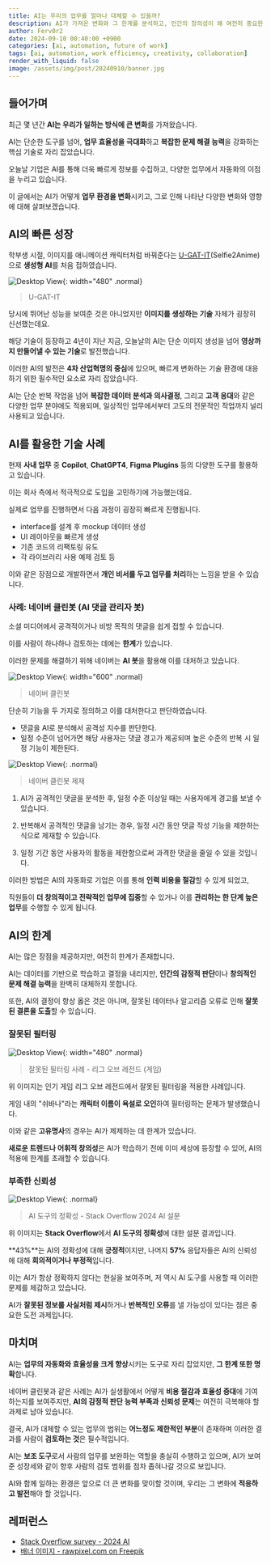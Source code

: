 ```yaml
---
title: AI는 우리의 업무를 얼마나 대체할 수 있을까?
description: AI가 가져온 변화와 그 한계를 분석하고, 인간의 창의성이 왜 여전히 중요한지에 대해 다룹니다.
author: Ferv0r2
date: 2024-09-10 00:40:00 +0900
categories: [ai, automation, future of work]
tags: [ai, automation, work efficiency, creativity, collaboration]
render_with_liquid: false
image: /assets/img/post/20240910/banner.jpg
---
```


## **들어가며**

최근 몇 년간 **AI는 우리가 일하는 방식에 큰 변화**를 가져왔습니다.

AI는 단순한 도구를 넘어, **업무 효율성을 극대화**하고 **복잡한 문제 해결 능력**을 강화하는 핵심 기술로 자리 잡았습니다.

오늘날 기업은 AI를 통해 더욱 빠르게 정보를 수집하고, 다양한 업무에서 자동화의 이점을 누리고 있습니다.

이 글에서는 AI가 어떻게 **업무 환경을 변화**시키고, 그로 인해 나타난 다양한 변화와 영향에 대해 살펴보겠습니다.

## **AI의 빠른 성장**

학부생 시절, 이미지를 애니메이션 캐릭터처럼 바꿔준다는 [U-GAT-IT](https://github.com/taki0112/UGATIT)(Selfie2Anime)으로 **생성형 AI**를 처음 접하였습니다.

![Desktop View](/assets/img/post/20240910/u-gat-it.png){: width="480" .normal}
> U-GAT-IT

당시에 뛰어난 성능을 보여준 것은 아니었지만 **이미지를 생성하는 기술** 자체가 굉장히 신선했는데요.

해당 기술이 등장하고 4년이 지난 지금, 오늘날의 AI는 단순 이미지 생성을 넘어 **영상까지 만들어낼 수 있는 기술**로 발전했습니다.

이러한 AI의 발전은 **4차 산업혁명의 중심**에 있으며, 빠르게 변화하는 기술 환경에 대응하기 위한 필수적인 요소로 자리 잡았습니다.

AI는 단순 반복 작업을 넘어 **복잡한 데이터 분석과 의사결정**, 그리고 **고객 응대**와 같은 다양한 업무 분야에도 적용되며, 일상적인 업무에서부터 고도의 전문적인 작업까지 널리 사용되고 있습니다.

## **AI를 활용한 기술 사례**

현재 **사내 업무** 중 **Copilot**, **ChatGPT4**, **Figma Plugins** 등의 다양한 도구를 활용하고 있습니다.

이는 회사 측에서 적극적으로 도입을 고민하기에 가능했는데요.

실제로 업무를 진행하면서 다음 과정이 굉장히 빠르게 진행됩니다.

- interface를 설계 후 mockup 데이터 생성
- UI 레이아웃을 빠르게 생성
- 기존 코드의 리팩토링 유도
- 각 라이브러리 사용 예제 검토 등

이와 같은 장점으로 개발하면서 **개인 비서를 두고 업무를 처리**하는 느낌을 받을 수 있습니다.

### **사례: 네이버 클린봇 (AI 댓글 관리자 봇)**

소셜 미디어에서 공격적이거나 비방 목적의 댓글을 쉽게 접할 수 있습니다.

이를 사람이 하나하나 검토하는 데에는 **한계**가 있습니다.

이러한 문제를 해결하기 위해 네이버는 **AI 봇**을 활용해 이를 대처하고 있습니다.

![Desktop View](/assets/img/post/20240910/naver-clean-bot.png){: width="600" .normal}
> 네이버 클린봇

단순히 기능을 두 가지로 정의하고 이를 대처한다고 판단하였습니다.

- 댓글을 AI로 분석해서 공격성 지수를 판단한다.
- 일정 수준이 넘어가면 해당 사용자는 댓글 경고가 제공되며 높은 수준의 반복 시 일정 기능이 제한된다.

![Desktop View](/assets/img/post/20240910/block.png){: .normal}
> 네이버 클린봇 제재

1. AI가 공격적인 댓글을 분석한 후, 일정 수준 이상일 때는 사용자에게 경고를 보낼 수 있습니다.

2. 반복해서 공격적인 댓글을 남기는 경우, 일정 시간 동안 댓글 작성 기능을 제한하는 식으로 제재할 수 있습니다.

3. 일정 기간 동안 사용자의 활동을 제한함으로써 과격한 댓글을 줄일 수 있을 것입니다.

이러한 방법은 AI의 자동화로 기업은 이를 통해 **인력 비용을 절감**할 수 있게 되었고,

직원들이 **더 창의적이고 전략적인 업무에 집중**할 수 있거나 이를 **관리하는 한 단계 높은 업무**를 수행할 수 있게 됩니다.

## **AI의 한계**

AI는 많은 장점을 제공하지만, 여전히 한계가 존재합니다.

AI는 데이터를 기반으로 학습하고 결정을 내리지만, **인간의 감정적 판단**이나 **창의적인 문제 해결 능력**을 완벽히 대체하지 못합니다.

또한, AI의 결정이 항상 옳은 것은 아니며, 잘못된 데이터나 알고리즘 오류로 인해 **잘못된 결론을 도출**할 수 있습니다.

### **잘못된 필터링**

![Desktop View](/assets/img/post/20240910/error.png){: width="480" .normal}
> 잘못된 필터링 사례 - 리그 오브 레전드 (게임)

위 이미지는 인기 게임 리그 오브 레전드에서 잘못된 필터링을 적용한 사례입니다.

게임 내의 "쉬바나"라는 **캐릭터 이름이 욕설로 오인**하여 필터링하는 문제가 발생했습니다. 

이와 같은 **고유명사**의 경우는 AI가 제제하는 데 한계가 있습니다.

**새로운 트렌드나 어휘적 창의성**은 AI가 학습하기 전에 이미 세상에 등장할 수 있어, AI의 적용에 한계를 초래할 수 있습니다.

### **부족한 신뢰성**

![Desktop View](/assets/img/post/20240910/survey-trust.png){: .normal}
> AI 도구의 정확성 - Stack Overflow 2024 AI 설문

위 이미지는 **Stack Overflow**에서 **AI 도구의 정확성**에 대한 설문 결과입니다.

**43%**는 AI의 정확성에 대해 **긍정적**이지만, 나머지 **57%** 응답자들은 AI의 신뢰성에 대해 **회의적이거나 부정적**입니다.

이는 AI가 항상 정확하지 않다는 현실을 보여주며, 저 역시 AI 도구를 사용할 때 이러한 문제를 체감하고 있습니다.

AI가 **잘못된 정보를 사실처럼 제시**하거나 **반복적인 오류**를 낼 가능성이 있다는 점은 중요한 도전 과제입니다.

## **마치며**

AI는 **업무의 자동화와 효율성을 크게 향상**시키는 도구로 자리 잡았지만, **그 한계 또한 명확**합니다.

네이버 클린봇과 같은 사례는 AI가 실생활에서 어떻게 **비용 절감과 효율성 증대**에 기여하는지를 보여주지만, **AI의 감정적 판단 능력 부족과 신뢰성 문제**는 여전히 극복해야 할 과제로 남아 있습니다.

결국, AI가 대체할 수 있는 업무의 범위는 **어느정도 제한적인 부분**이 존재하며 이러한 결과를 사람이 **검토하는 것**은 필수적입니다.

AI는 **보조 도구**로서 사람의 업무를 보완하는 역할을 충실히 수행하고 있으며, AI가 보여준 성장세와 같이 향후 사람의 검토 범위를 점차 좁혀나갈 것으로 보입니다.

AI와 함께 일하는 환경은 앞으로 더 큰 변화를 맞이할 것이며, 우리는 그 변화에 **적응하고 발전**해야 할 것입니다.

## **레퍼런스**

- [Stack Overflow survey - 2024 AI](https://survey.stackoverflow.co/2024/ai)
- [배너 이미지 - rawpixel.com on Freepik](https://www.freepik.com/free-vector/futuristic-ai-technology-template-vector-disruptive-technology-blog-banner_16396162.htm#fromView=keyword&page=1&position=1&uuid=4df187a1-d699-4a48-9aa3-28b667456ea2)